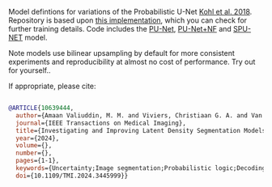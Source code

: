 Model defintions for variations of the Probabilistic U-Net [Kohl et al. 2018](https://arxiv.org/abs/1806.05034). Repository is based upon [this implementation](https://github.com/stefanknegt/Probabilistic-Unet-Pytorch), which you can check for further training details. Code includes the [PU-Net](https://arxiv.org/abs/1806.05034), [PU-Net+NF](https://link.springer.com/chapter/10.1007/978-3-030-87735-4_8) and [SPU-NET](https://ieeexplore.ieee.org/abstract/document/10639444) model.

Note models use bilinear upsampling by default for more consistent experiments and reproducibility at almost no cost of performance. Try out for yourself..

If appropriate, please cite:

```bibtex

@ARTICLE{10639444,
  author={Amaan Valiuddin, M. M. and Viviers, Christiaan G. A. and Van Sloun, Ruud J. G. and De With, Peter H. N. and Sommen, Fons van der},
  journal={IEEE Transactions on Medical Imaging}, 
  title={Investigating and Improving Latent Density Segmentation Models for Aleatoric Uncertainty Quantification in Medical Imaging}, 
  year={2024},
  volume={},
  number={},
  pages={1-1},
  keywords={Uncertainty;Image segmentation;Probabilistic logic;Decoding;Training;Biomedical imaging;Annotations;Probabilistic Segmentation;Aleatoric Uncertainty;Latent Density Modeling},
  doi={10.1109/TMI.2024.3445999}}

